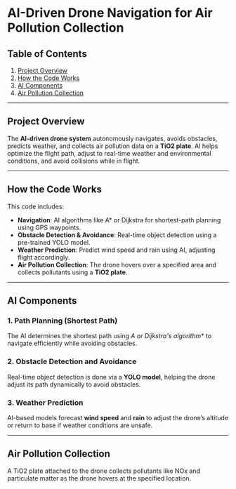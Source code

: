 # AI-Driven Drone Navigation for Air Pollution Collection

## Table of Contents
1. [Project Overview](#project-overview)
2. [How the Code Works](#how-the-code-works)
3. [AI Components](#ai-components)
4. [Air Pollution Collection](#air-pollution-collection)


---

## Project Overview
The **AI-driven drone system** autonomously navigates, avoids obstacles, predicts weather, and collects air pollution data on a **TiO2 plate**. AI helps optimize the flight path, adjust to real-time weather and environmental conditions, and avoid collisions while in flight.

---

## How the Code Works
This code includes:
- **Navigation**: AI algorithms like A* or Dijkstra for shortest-path planning using GPS waypoints.
- **Obstacle Detection & Avoidance**: Real-time object detection using a pre-trained YOLO model.
- **Weather Prediction**: Predict wind speed and rain using AI, adjusting flight accordingly.
- **Air Pollution Collection**: The drone hovers over a specified area and collects pollutants using a **TiO2 plate**.

---

## AI Components

### 1. Path Planning (Shortest Path)
The AI determines the shortest path using **A* or Dijkstra's algorithm** to navigate efficiently while avoiding obstacles.

### 2. Obstacle Detection and Avoidance
Real-time object detection is done via a **YOLO model**, helping the drone adjust its path dynamically to avoid obstacles.

### 3. Weather Prediction
AI-based models forecast **wind speed** and **rain** to adjust the drone’s altitude or return to base if weather conditions are unsafe.

---

## Air Pollution Collection

A TiO2 plate attached to the drone collects pollutants like NOx and particulate matter as the drone hovers at the specified location.
